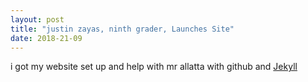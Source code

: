 ```yaml
---
layout: post
title: "justin zayas, ninth grader, Launches Site"
date: 2018-21-09
---
```


i got my website set up and help with mr allatta with github and [Jekyll](http://jekyllrb.com)
